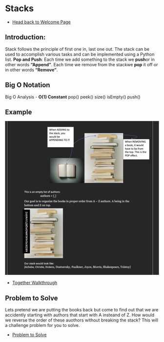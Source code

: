 # Stacks
- [Head back to Welcome Page]([data-structures/Welcome.md](https://github.com/MarisabelTrejo/data-structure/blob/main/Welcome.md))
## Introduction: 
Stack follows the principle of first one in, last one out. The stack can be used to accomplish various tasks and can be implemented using a Python list.
**Pop and Push**: Each time we add something to the stack we **push**or in other words **“Append”**. Each time we remove from the stackwe **pop** it off or in other words **“Remove”**.

## Big O Notation
Big O Analysis - **O(1) Constant**
pop()
peek()
size()
isEmpty()
push()

## Example
![Working Together](Images/stack.jpeg)
 - [Together Walkthrough](stacks_tutorial.py)

## Problem to Solve
Lets pretend we are putting the books back but come to find out that we are accidently starting with authors that start with A insteand of Z.
How would we reverse the order of these auothors without breaking the stack? This will a challenge problem for you to solve.

- [Problem to Solve](stack_problem.py)



